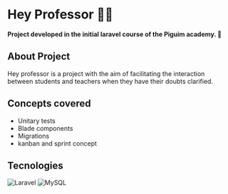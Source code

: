 # Hey Professor 🧑‍🏫

**Project developed in the initial laravel course of the Piguim academy. 🐧**

## About Project

Hey professor is a project with the aim of facilitating the interaction between students and teachers when they have their doubts clarified.

## Concepts covered

- Unitary tests
- Blade components
- Migrations
- kanban and sprint concept

## Tecnologies 

![Laravel](https://img.shields.io/badge/laravel-%23FF2D20.svg?style=for-the-badge&logo=laravel&logoColor=white)  ![MySQL](https://img.shields.io/badge/mysql-%2300f.svg?style=for-the-badge&logo=mysql&logoColor=white)
